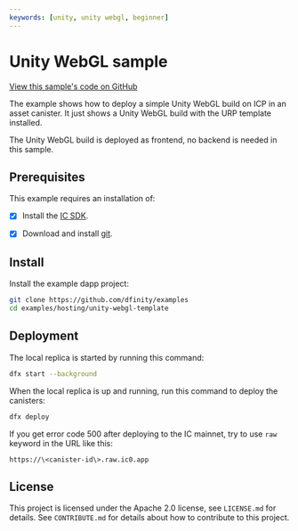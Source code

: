 ```yaml
---
keywords: [unity, unity webgl, beginner]
---
```


# Unity WebGL sample

[View this sample's code on GitHub](https://github.com/dfinity/examples/tree/master/hosting/unity-webgl-template)

The example shows how to deploy a simple Unity WebGL build on ICP in an asset canister. It just shows a Unity WebGL build with the URP template installed. 

The Unity WebGL build is deployed as frontend, no backend is needed in this sample.

## Prerequisites

This example requires an installation of:

- [x] Install the [IC SDK](https://internetcomputer.org/docs/current/developer-docs/setup/install/).

- [x] Download and install [git](https://git-scm.com/downloads).

## Install
Install the example dapp project:

```bash
git clone https://github.com/dfinity/examples
cd examples/hosting/unity-webgl-template
```

## Deployment
The local replica is started by running this command:

```bash
dfx start --background
```

When the local replica is up and running, run this command to deploy the canisters:

```bash
dfx deploy
```

If you get error code 500 after deploying to the IC mainnet, try to use `raw` keyword in the URL like this: 

```
https://\<canister-id\>.raw.ic0.app
```

## License
This project is licensed under the Apache 2.0 license, see `LICENSE.md` for details. See `CONTRIBUTE.md` for details about how to contribute to this project. 
